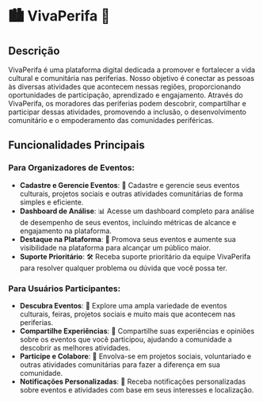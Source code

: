 # 🏙️ VivaPerifa 🎉

## Descrição

VivaPerifa é uma plataforma digital dedicada a promover e fortalecer a vida cultural e comunitária nas periferias. Nosso objetivo é conectar as pessoas às diversas atividades que acontecem nessas regiões, proporcionando oportunidades de participação, aprendizado e engajamento. Através do VivaPerifa, os moradores das periferias podem descobrir, compartilhar e participar dessas atividades, promovendo a inclusão, o desenvolvimento comunitário e o empoderamento das comunidades periféricas.

## Funcionalidades Principais

### Para Organizadores de Eventos:

- **Cadastre e Gerencie Eventos**: 📅 Cadastre e gerencie seus eventos culturais, projetos sociais e outras atividades comunitárias de forma simples e eficiente.
- **Dashboard de Análise**: 📊 Acesse um dashboard completo para análise de desempenho de seus eventos, incluindo métricas de alcance e engajamento na plataforma.
- **Destaque na Plataforma**: 🌟 Promova seus eventos e aumente sua visibilidade na plataforma para alcançar um público maior.
- **Suporte Prioritário**: 🛠️ Receba suporte prioritário da equipe VivaPerifa para resolver qualquer problema ou dúvida que você possa ter.

### Para Usuários Participantes:

- **Descubra Eventos**: 🎪 Explore uma ampla variedade de eventos culturais, feiras, projetos sociais e muito mais que acontecem nas periferias.
- **Compartilhe Experiências**: 📣 Compartilhe suas experiências e opiniões sobre os eventos que você participou, ajudando a comunidade a descobrir as melhores atividades.
- **Participe e Colabore**: 🤝 Envolva-se em projetos sociais, voluntariado e outras atividades comunitárias para fazer a diferença em sua comunidade.
- **Notificações Personalizadas**: 🔔 Receba notificações personalizadas sobre eventos e atividades com base em seus interesses e localização.

